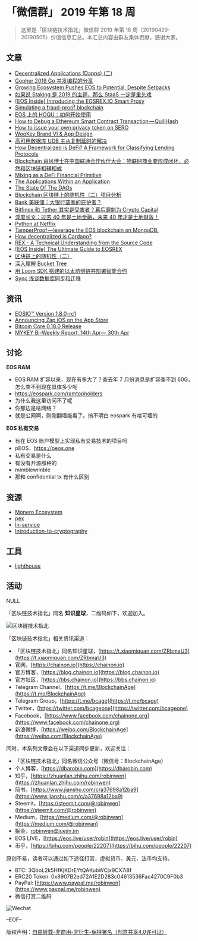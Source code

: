 # 「微信群」 2019 年第 18 周

> 这里是「区块链技术指北」微信群 2019 年第 18 周（20190429-20190505）价值信息汇总。本汇总内容由群友集体贡献，感谢大家。

## 文章

* [Decentralized Applications (Dapps) (二)](https://bbs.chainon.io/d/3427)
* [Gopher 2019 Go 并发编程的分享](https://bbs.chainon.io/d/3428)
* [Growing Ecosystem Pushes EOS to Potential, Despite Setbacks](https://bbs.chainon.io/d/3430)
* [如果说 Staking 是 2019 的主题，那么 StaaS 一定是重头戏](https://bbs.chainon.io/d/3431)
* [[EOS Inside] Introducing the EOSREX.IO Smart Proxy](https://bbs.chainon.io/d/3432)
* [Simulating a fraud-proof blockchain](https://bbs.chainon.io/d/3433)
* [EOS 上的 HOQU：如何开始使用](https://bbs.chainon.io/d/3434)
* [How to Debug a Ethereum Smart Contract Transaction — QuillHash](https://bbs.chainon.io/d/3435)
* [How to issue your own privacy token on SERO](https://bbs.chainon.io/d/3436)
* [WooKey Brand VI & App Design](https://bbs.chainon.io/d/3437)
* [高可用数据库 UDB 主从复制延时的解决](https://bbs.chainon.io/d/3438)
* [How Decentralized is DeFi? A Framework for Classifying Lending Protocols](https://bbs.chainon.io/d/3440)
* [Blockchain 肖风博士在中国联通合作伙伴大会：物联网商业要形成闭环，必然和区块链相辅相成](https://bbs.chainon.io/d/3441)
* [Mixing as a DeFi Financial Primitive](https://bbs.chainon.io/d/3442)
* [The Applications Within an Application](https://bbs.chainon.io/d/3443)
* [The State Of The DAOs](https://bbs.chainon.io/d/3444)
* [Blockchain 区块链上的随机性（二）项目分析](https://bbs.chainon.io/d/3445)
* [Bank 美联储：大银行垄断的庇护者？](https://bbs.chainon.io/d/3446)
* [Bitfinex 和 Tether 其实是受害者？幕后罪魁为 Crypto Capital](https://bbs.chainon.io/d/3447)
* [深度长文：过去 40 年是土地金融，未来 40 年才是土地财政！](https://bbs.chainon.io/d/3448)
* [Python at Netflix](https://bbs.chainon.io/d/3452)
* [TamperProof — leverage the EOS blockchain on MongoDB.](https://bbs.chainon.io/d/3453)
* [How decentralized is Cardano?](https://bbs.chainon.io/d/3454)
* [REX - A Technical Understanding from the Source Code](https://bbs.chainon.io/d/3456)
* [[EOS Inside] The Ultimate Guide to EOSREX](https://bbs.chainon.io/d/3457)
* [区块链上的随机性（二）](https://bbs.chainon.io/d/3459)
* [深入理解 Bucket Tree](https://bbs.chainon.io/d/3460)
* [用 Loom SDK 搭建的以太坊侧链并部署智能合约](https://bbs.chainon.io/d/3461)
* [Sync 浅谈数据库同步和迁移](https://bbs.chainon.io/d/3462)

## 资讯

* [EOSIO™ Version 1.8.0-rc1](https://bbs.chainon.io/d/3450)
* [Announcing Zap iOS on the App Store](https://bbs.chainon.io/d/3451)
* [Bitcoin Core 0.18.0 Release](https://bbs.chainon.io/d/3455)
* [MYKEY Bi-Weekly Report, 14th Apr— 30th Apr](https://bbs.chainon.io/d/3458)

## 讨论

**EOS RAM**

* EOS RAM 扩容以来，现在有多大了？查去年 7 月份消息是扩容查不到 60G，怎么查不到现在具体多少呢
* https://eospark.com/ramtopholders
* 为什么我这里访问不了呢
* 你那边是啥网络？
* 就是公网啊，刚刚翻墙能看了。搞不明白 eospark 有啥可墙的

**EOS 私有交易**

* 有在 EOS 账户模型上实现私有交易技术的项目吗
* pEOS，https://peos.one
* 私有交易是什么
* 有没有开源那种的
* mimblewimble
* 那和 confidential tx 有什么区别

## 资源

* [Monero Ecosystem](https://bbs.chainon.io/d/3429)
* [pex](https://bbs.chainon.io/d/3439)
* [ln-service](https://bbs.chainon.io/d/3449)
* [Introduction-to-cryptography](https://bbs.chainon.io/d/3463)

## 工具

* [lighthouse](https://bbs.chainon.io/d/3464)

## 活动

NULL

「区块链技术指北」同名 **知识星球**，二维码如下，欢迎加入。

![区块链技术指北](https://i.imgur.com/3YzonTR.png)

「区块链技术指北」相关资讯渠道：

* 「区块链技术指北」同名知识星球，[https://t.xiaomiquan.com/ZRbmaU3](https://t.xiaomiquan.com/ZRbmaU3)
* 官网，[https://chainon.io](https://chainon.io)
* 官方博客，[https://blog.chainon.io](https://blog.chainon.io)
* 官方社区，[https://bbs.chainon.io](https://bbs.chainon.io)
* Telegram Channel，[https://t.me/BlockchainAge](https://t.me/BlockchainAge)
* Telegram Group，[https://t.me/bcage](https://t.me/bcage)
* Twitter，[https://twitter.com/bcageone](https://twitter.com/bcageone)
* Facebook，[https://www.facebook.com/chainone.org](https://www.facebook.com/chainone.org)
* 新浪微博，[https://weibo.com/BlockchainAge](https://weibo.com/BlockchainAge)

同时，本系列文章会在以下渠道同步更新，欢迎关注：

* 「区块链技术指北」同名微信公众号（微信号：BlockchainAge）
* 个人博客，[https://dbarobin.com](https://dbarobin.com)
* 知乎，[https://zhuanlan.zhihu.com/robinwen](https://zhuanlan.zhihu.com/robinwen)
* 简书，[https://www.jianshu.com/c/a37698a12ba9](https://www.jianshu.com/c/a37698a12ba9)
* Steemit，[https://steemit.com/@robinwen](https://steemit.com/@robinwen)
* Medium，[https://medium.com/@robinwan](https://medium.com/@robinwan)
* 掘金，[robinwen@juejin.im](https://juejin.im/user/5673ccae60b2260ee435f89a/posts)
* EOS LIVE，[https://eos.live/user/robin](https://eos.live/user/robin)
* 币乎，[https://bihu.com/people/22207](https://bihu.com/people/22207)

原创不易，读者可以通过如下途径打赏，虚拟货币、美元、法币均支持。

* BTC: 3QboL2k5HfKjKDrEYtQAKubWCjx9CX7i8f
* ERC20 Token: 0x8907B2ed72A1E2D283c04613536Fac4270C9F0b3
* PayPal: [https://www.paypal.me/robinwen](https://www.paypal.me/robinwen)
* 微信打赏二维码

![Wechat](https://i.imgur.com/SzoNl5b.jpg)

–EOF–

版权声明：[自由转载-非商用-非衍生-保持署名（创意共享4.0许可证）](http://creativecommons.org/licenses/by-nc-nd/4.0/deed.zh)